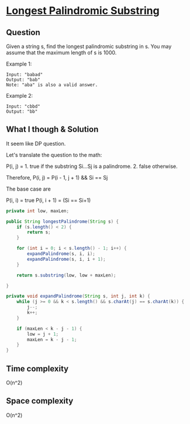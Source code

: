 # [Longest Palindromic Substring](https://leetcode.com/problems/longest-palindromic-substring/)

## Question 

Given a string s, find the longest palindromic substring in s. You may assume that the maximum length of s is 1000.

Example 1:

```text
Input: "babad"
Output: "bab"
Note: "aba" is also a valid answer.
```

Example 2:

```text
Input: "cbbd"
Output: "bb"
```

## What I though & Solution

It seem like DP question.

Let's translate the question to the math:

P(i, j) = 1. true if the substring Si...Sj is a palindrome. 2. false otherwise.

Therefore, P(i, j) = P(i - 1, j + 1) && Si == Sj

The base case are 

P(i, i) = true
P(i, i + 1) = (Si == Si+1)

```java
private int low, maxLen;

public String longestPalindrome(String s) {
    if (s.length() < 2) {
        return s;
    }

    for (int i = 0; i < s.length() - 1; i++) {
        expandPalindrome(s, i, i);
        expandPalindrome(s, i, i + 1);
    }

    return s.substring(low, low + maxLen);

}

private void expandPalindrome(String s, int j, int k) {
    while (j >= 0 && k < s.length() && s.charAt(j) == s.charAt(k)) {
        j--;
        k++;
    }

    if (maxLen < k - j - 1) {
        low = j + 1;
        maxLen = k - j - 1;
    }
}
```

## Time complexity

O(n^2)

## Space complexity 

O(n^2)